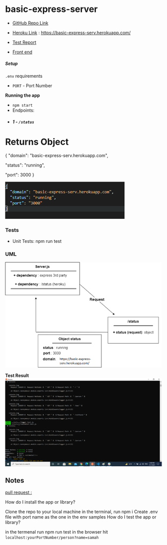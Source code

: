 # basic-express-server

* [GitHub Repo Link](https://github.com/samahhamed227/basic-express-server)

* [Heroku Link](https://basic-express-serv.herokuapp.com/) : https://basic-express-serv.herokuapp.com/

* [Test Report](https://github.com/samahhamed227/basic-express-server/runs/4070613388?check_suite_focus=true)
* [Front end](http://localhost:3000/status)
##### Setup
`.env` requirements
  * `PORT` - Port Number

**Running the app**
* `npm start`
* Endpoints:
* ##### 1 -  `/status`
# Returns Object

>
{
  "domain": "basic-express-serv.herokuapp.com",

  "status": "running",

  "port": 3000
}

![](img/running.PNG)


### Tests
- Unit Tests: npm run test

### UML
![status](img/uml.png)

**Test Result**
![](img/pass.png)

## Notes
[pull request : ](https://github.com/samahhamed227/basic-express-server/pull/1)

How do I install the app or library?

Clone the repo to your local machine
in the terminal, run npm i
Create .env file with port name as the one in the env samples
How do I test the app or library?

in the termenal run npm run test
in the browser hit `localhost:yourPortNumber/person?name=samah`